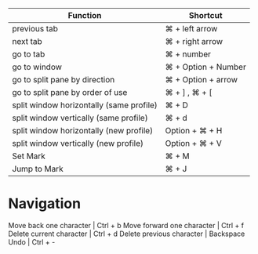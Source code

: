 **Function** | **Shortcut**
-------- | --------
previous tab | ⌘ + left arrow
next tab | ⌘ + right arrow
go to tab | ⌘ + number
go to window | ⌘ + Option + Number
go to split pane by direction | ⌘ + Option + arrow
go to split pane by order of use | ⌘ + ] , ⌘ + [
split window horizontally (same profile) | ⌘ + D
split window vertically (same profile) | ⌘ + d
split window horizontally (new profile) | Option + ⌘ + H
split window vertically (new profile) | Option + ⌘ + V
Set Mark | ⌘ + M
Jump to Mark | ⌘ + J

Navigation
==========

Move back one character | Ctrl + b
Move forward one character | Ctrl + f
Delete current character | Ctrl + d
Delete previous character | Backspace
Undo | Ctrl + -